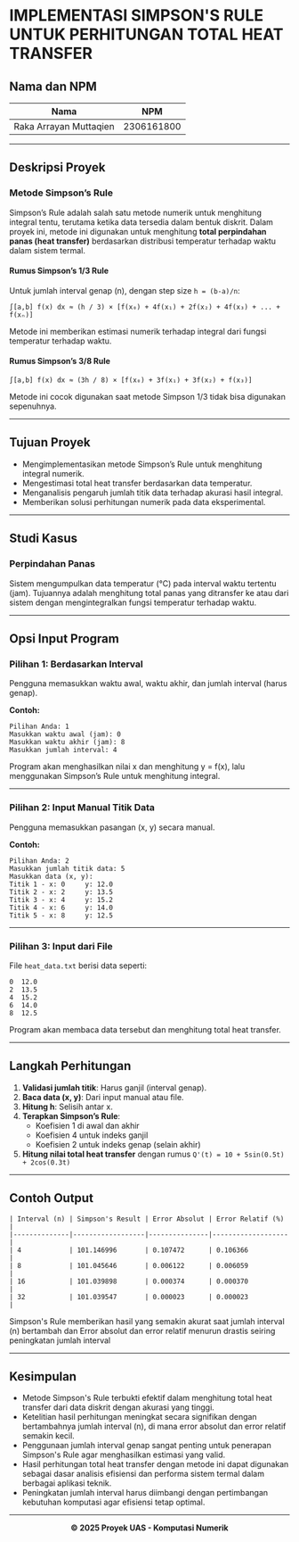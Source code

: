 # IMPLEMENTASI SIMPSON'S RULE UNTUK PERHITUNGAN TOTAL HEAT TRANSFER

## Nama dan NPM

| Nama                       | NPM         |
|----------------------------|-------------|
| Raka Arrayan Muttaqien     | 2306161800  |
---

## Deskripsi Proyek

### Metode Simpson’s Rule

Simpson’s Rule adalah salah satu metode numerik untuk menghitung integral tentu, terutama ketika data tersedia dalam bentuk diskrit. Dalam proyek ini, metode ini digunakan untuk menghitung **total perpindahan panas (heat transfer)** berdasarkan distribusi temperatur terhadap waktu dalam sistem termal.

#### Rumus Simpson’s 1/3 Rule

Untuk jumlah interval genap (n), dengan step size `h = (b-a)/n`:

```
∫[a,b] f(x) dx ≈ (h / 3) × [f(x₀) + 4f(x₁) + 2f(x₂) + 4f(x₃) + ... + f(xₙ)]
```

Metode ini memberikan estimasi numerik terhadap integral dari fungsi temperatur terhadap waktu.

#### Rumus Simpson’s 3/8 Rule

```
∫[a,b] f(x) dx ≈ (3h / 8) × [f(x₀) + 3f(x₁) + 3f(x₂) + f(x₃)]
```

Metode ini cocok digunakan saat metode Simpson 1/3 tidak bisa digunakan sepenuhnya.

---

## Tujuan Proyek

- Mengimplementasikan metode Simpson’s Rule untuk menghitung integral numerik.
- Mengestimasi total heat transfer berdasarkan data temperatur.
- Menganalisis pengaruh jumlah titik data terhadap akurasi hasil integral.
- Memberikan solusi perhitungan numerik pada data eksperimental.

---

## Studi Kasus

### Perpindahan Panas

Sistem mengumpulkan data temperatur (°C) pada interval waktu tertentu (jam). Tujuannya adalah menghitung total panas yang ditransfer ke atau dari sistem dengan mengintegralkan fungsi temperatur terhadap waktu.

---

## Opsi Input Program

### Pilihan 1: Berdasarkan Interval

Pengguna memasukkan waktu awal, waktu akhir, dan jumlah interval (harus genap).

**Contoh:**

```
Pilihan Anda: 1
Masukkan waktu awal (jam): 0
Masukkan waktu akhir (jam): 8
Masukkan jumlah interval: 4
```

Program akan menghasilkan nilai x dan menghitung y = f(x), lalu menggunakan Simpson’s Rule untuk menghitung integral.

---

### Pilihan 2: Input Manual Titik Data

Pengguna memasukkan pasangan (x, y) secara manual.

**Contoh:**

```
Pilihan Anda: 2
Masukkan jumlah titik data: 5
Masukkan data (x, y):
Titik 1 - x: 0     y: 12.0
Titik 2 - x: 2     y: 13.5
Titik 3 - x: 4     y: 15.2
Titik 4 - x: 6     y: 14.0
Titik 5 - x: 8     y: 12.5
```

---

### Pilihan 3: Input dari File

File `heat_data.txt` berisi data seperti:

```
0  12.0
2  13.5
4  15.2
6  14.0
8  12.5
```

Program akan membaca data tersebut dan menghitung total heat transfer.

---

## Langkah Perhitungan

1. **Validasi jumlah titik**: Harus ganjil (interval genap).
2. **Baca data (x, y)**: Dari input manual atau file.
3. **Hitung h**: Selisih antar x.
4. **Terapkan Simpson’s Rule**:
   - Koefisien 1 di awal dan akhir
   - Koefisien 4 untuk indeks ganjil
   - Koefisien 2 untuk indeks genap (selain akhir)
5. **Hitung nilai total heat transfer** dengan rumus `Q'(t) = 10 + 5sin(0.5t) + 2cos(0.3t)`

---

## Contoh Output

```
| Interval (n) | Simpson's Result | Error Absolut | Error Relatif (%) |
|--------------|------------------|---------------|-------------------|
| 4            | 101.146996       | 0.107472      | 0.106366          |
| 8            | 101.045646       | 0.006122      | 0.006059          |
| 16           | 101.039898       | 0.000374      | 0.000370          |
| 32           | 101.039547       | 0.000023      | 0.000023          |
```

Simpson's Rule memberikan hasil yang semakin akurat saat jumlah interval (n) bertambah dan Error absolut dan error relatif menurun drastis seiring peningkatan jumlah interval

---

## Kesimpulan

- Metode Simpson's Rule terbukti efektif dalam menghitung total heat transfer dari data diskrit dengan akurasi yang tinggi.
- Ketelitian hasil perhitungan meningkat secara signifikan dengan bertambahnya jumlah interval (n), di mana error absolut dan error relatif semakin kecil.
- Penggunaan jumlah interval genap sangat penting untuk penerapan Simpson's Rule agar menghasilkan estimasi yang valid.
- Hasil perhitungan total heat transfer dengan metode ini dapat digunakan sebagai dasar analisis efisiensi dan performa sistem termal dalam berbagai aplikasi teknik.
- Peningkatan jumlah interval harus diimbangi dengan pertimbangan kebutuhan komputasi agar efisiensi tetap optimal.

---


<div align="center">
  <strong>© 2025 Proyek UAS - Komputasi Numerik</strong>
</div>
